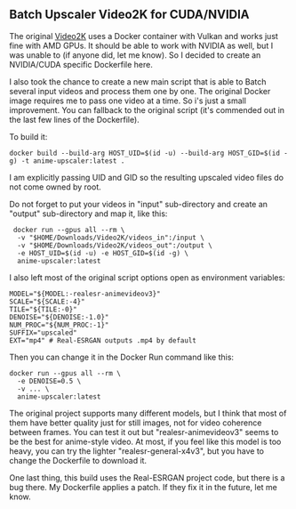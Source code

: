 ## Batch Upscaler Video2K for CUDA/NVIDIA

The original [Video2K](https://github.com/k4yt3x/video2x) uses a Docker container with Vulkan and works just fine with AMD GPUs. It should be able to work with NVIDIA as well, but I was unable to (if anyone did, let me know). So I decided to create an NVIDIA/CUDA specific Dockerfile here.

I also took the chance to create a new main script that is able to Batch several input videos and process them one by one. The original Docker image requires me to pass one video at a time. So i's just a small improvement. You can fallback to the original script (it's commended out in the last few lines of the Dockerfile).

To build it:

```
docker build --build-arg HOST_UID=$(id -u) --build-arg HOST_GID=$(id -g) -t anime-upscaler:latest .
```

I am explicitly passing UID and GID so the resulting upscaled video files do not come owned by root.

Do not forget to put your videos in "input" sub-directory and create an "output" sub-directory and map it, like this:

```
 docker run --gpus all --rm \
  -v "$HOME/Downloads/Video2K/videos_in":/input \
  -v "$HOME/Downloads/Video2K/videos_out":/output \
  -e HOST_UID=$(id -u) -e HOST_GID=$(id -g) \
  anime-upscaler:latest
```

I also left most of the original script options open as environment variables:

```
MODEL="${MODEL:-realesr-animevideov3}"
SCALE="${SCALE:-4}"
TILE="${TILE:-0}"
DENOISE="${DENOISE:-1.0}"
NUM_PROC="${NUM_PROC:-1}"
SUFFIX="upscaled"
EXT="mp4" # Real-ESRGAN outputs .mp4 by default
```

Then you can change it in the Docker Run command like this:

```
docker run --gpus all --rm \
  -e DENOISE=0.5 \
  -v ... \
  anime-upscaler:latest
```

The original project supports many different models, but I think that most of them have better quality just for still images, not for video coherence between frames. You can test it out but "realesr-animevideov3" seems to be the best for anime-style video. At most, if you feel like this model is too heavy, you can try the lighter "realesr-general-x4v3", but you have to change the Dockerfile to download it.

One last thing, this build uses the Real-ESRGAN project code, but there is a bug there. My Dockerfile applies a patch. If they fix it in the future, let me know.
